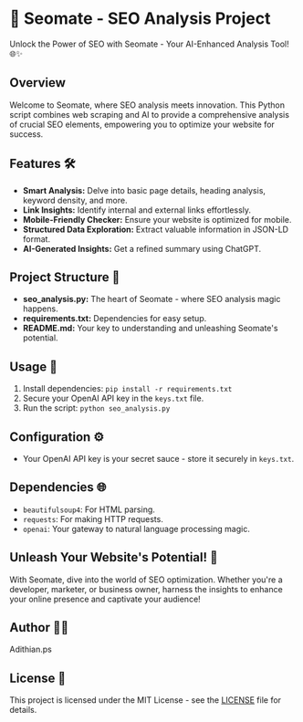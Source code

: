 # 🚀 Seomate - SEO Analysis Project

Unlock the Power of SEO with Seomate - Your AI-Enhanced Analysis Tool! 🌐✨

## Overview
Welcome to Seomate, where SEO analysis meets innovation. This Python script combines web scraping and AI to provide a comprehensive analysis of crucial SEO elements, empowering you to optimize your website for success.

## Features 🛠️
- **Smart Analysis:** Delve into basic page details, heading analysis, keyword density, and more.
- **Link Insights:** Identify internal and external links effortlessly.
- **Mobile-Friendly Checker:** Ensure your website is optimized for mobile.
- **Structured Data Exploration:** Extract valuable information in JSON-LD format.
- **AI-Generated Insights:** Get a refined summary using ChatGPT.

## Project Structure 📁
- **seo_analysis.py:** The heart of Seomate - where SEO analysis magic happens.
- **requirements.txt:** Dependencies for easy setup.
- **README.md:** Your key to understanding and unleashing Seomate's potential.

## Usage 🚀
1. Install dependencies: `pip install -r requirements.txt`
2. Secure your OpenAI API key in the `keys.txt` file.
3. Run the script: `python seo_analysis.py`

## Configuration ⚙️
- Your OpenAI API key is your secret sauce - store it securely in `keys.txt`.

## Dependencies 🌐
- `beautifulsoup4`: For HTML parsing.
- `requests`: For making HTTP requests.
- `openai`: Your gateway to natural language processing magic.

## Unleash Your Website's Potential! 🚀
With Seomate, dive into the world of SEO optimization. Whether you're a developer, marketer, or business owner, harness the insights to enhance your online presence and captivate your audience!

## Author 👩‍💻
Adithian.ps

## License 📜
This project is licensed under the MIT License - see the [LICENSE](LICENSE) file for details.
